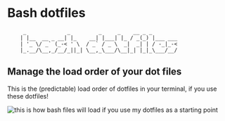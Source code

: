 # Bash dotfiles

         _             _         _     _    __ _ _        
        | |__  __ _ __| |_    __| |___| |_ / _(_) |___ ___
        | '_ \/ _` (_-< ' \  / _` / _ \  _|  _| | / -_|_-<
        |_.__/\__,_/__/_||_| \__,_\___/\__|_| |_|_\___/__/
                                                          

## Manage the load order of your dot files

This is the (predictable) load order of dotfiles in your terminal, if you use these dotfiles!

![this is how bash files will load if you use my dotfiles as a starting point](http://i.imgur.com/1hs0zIO.png "this is how bash files will load if you use my dotfiles as a starting point")
